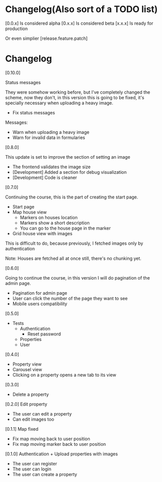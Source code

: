 # Changelog(Also sort of a TODO list)

[0.0.x] Is considered alpha
[0.x.x] Is considered beta
[x.x.x] Is ready for production

Or even simplier
[release.feature.patch]

# Changelog

[0.10.0]

Status messages

They were somehow working before, but I've completely changed the scheme, now they don't, in this version this is going to be fixed, it's specially necessary when uploading a heavy image.

- Fix status messages

Messages:
* Warn when uploading a heavy image
* Warn for invalid data in formularies

[0.8.0]

This update is set to improve the section of setting an image

- The frontend validates the image size
- [Development] Added a section for debug visualization
- [Development] Code is cleaner

[0.7.0]

Continuing the course, this is the part of creating the start page.

- Start page
- Map house view
    - Markers on houses location
    - Markers show a short description
    - You can go to the house page in the marker
- Grid house view with images

This is difficult to do, because previously, I fetched images only by authentication

Note: Houses are fetched all at once still, there's no chunking yet.

[0.6.0]

Going to continue the course, in this version I will do pagination of the admin page.

- Pagination for admin page
- User can click the number of the page they want to see
- Mobile users compatibility

[0.5.0]

- Tests
    - Authentication
        - Reset password
    - Properties
    - User

[0.4.0]

- Property view
- Carousel view
- Clicking on a property opens a new tab to its view

[0.3.0]

- Delete a property

[0.2.0] Edit property

- The user can edit a property
- Can edit images too 

[0.1.1] Map fixed

- Fix map moving back to user position
- Fix map moving marker back to user position

[0.1.0] Authentication + Upload properties with images

- The user can register
- The user can login
- The user can create a property
